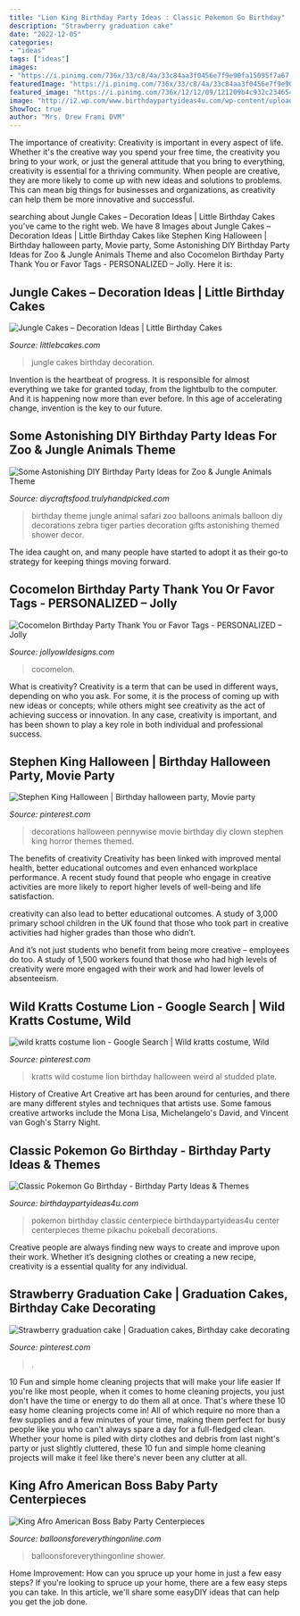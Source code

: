 ```yaml
---
title: "Lion King Birthday Party Ideas : Classic Pokemon Go Birthday"
description: "Strawberry graduation cake"
date: "2022-12-05"
categories:
- "ideas"
tags: ["ideas"]
images:
- "https://i.pinimg.com/736x/33/c8/4a/33c84aa3f0456e7f9e90fa15095f7a67.jpg"
featuredImage: "https://i.pinimg.com/736x/33/c8/4a/33c84aa3f0456e7f9e90fa15095f7a67.jpg"
featured_image: "https://i.pinimg.com/736x/12/12/09/121209b4c932c2346546a9a44f1f8f84---april-wild-kratts.jpg"
image: "http://i2.wp.com/www.birthdaypartyideas4u.com/wp-content/uploads/2017/06/Classic-Pokemon-Go-Birthday-Pokeball-Centerpiece-600x800.jpg?resize=570%2C760"
ShowToc: true
author: "Mrs. Drew Frami DVM"
---
```



The importance of creativity:
Creativity is important in every aspect of life. Whether it's the creative way you spend your free time, the creativity you bring to your work, or just the general attitude that you bring to everything, creativity is essential for a thriving community. When people are creative, they are more likely to come up with new ideas and solutions to problems. This can mean big things for businesses and organizations, as creativity can help them be more innovative and successful.

	

		
searching about Jungle Cakes – Decoration Ideas | Little Birthday Cakes you've came to the right web. We have 8 Images about Jungle Cakes – Decoration Ideas | Little Birthday Cakes like Stephen King Halloween | Birthday halloween party, Movie party, Some Astonishing DIY Birthday Party Ideas for Zoo &amp; Jungle Animals Theme and also Cocomelon Birthday Party Thank You or Favor Tags - PERSONALIZED – Jolly. Here it is:
		
    
## Jungle Cakes – Decoration Ideas | Little Birthday Cakes

<img loading=lazy src="http://www.littlebcakes.com/wp-content/uploads/2014/01/Jungle-Birthday-Cakes.jpg" onerror="this.onerror=null;this.src='https://tse3.mm.bing.net/th?id=OIP.fg4Lqna3SZXRuRJgGUzAqAHaJ4&amp;pid=15.1';" alt="Jungle Cakes – Decoration Ideas | Little Birthday Cakes">

_Source: littlebcakes.com_

>jungle cakes birthday decoration. 

	

Invention is the heartbeat of progress. It is responsible for almost everything we take for granted today, from the lightbulb to the computer. And it is happening now more than ever before. In this age of accelerating change, invention is the key to our future.

    
## Some Astonishing DIY Birthday Party Ideas For Zoo &amp; Jungle Animals Theme

<img loading=lazy src="https://diycraftsfood.trulyhandpicked.com/wp-content/uploads/2016/06/Animal-birthday-party_as.jpg" onerror="this.onerror=null;this.src='https://tse2.mm.bing.net/th?id=OIP.83o7nacrJk7rH5246fQUTgHaJ3&amp;pid=15.1';" alt="Some Astonishing DIY Birthday Party Ideas for Zoo &amp; Jungle Animals Theme">

_Source: diycraftsfood.trulyhandpicked.com_

>birthday theme jungle animal safari zoo balloons animals balloon diy decorations zebra tiger parties decoration gifts astonishing themed shower decor. 

	

The idea caught on, and many people have started to adopt it as their go-to strategy for keeping things moving forward.

    
## Cocomelon Birthday Party Thank You Or Favor Tags - PERSONALIZED – Jolly

<img loading=lazy src="http://cdn.shopify.com/s/files/1/0267/5094/3307/products/COCOMELONDigitalBirthdayPartyPrintableFavorandThankYouTag_1200x1200.jpg?v=1602824964" onerror="this.onerror=null;this.src='https://tse2.mm.bing.net/th?id=OIP.ytc_QNkSZ-zqTAZm2asRwAHaKl&amp;pid=15.1';" alt="Cocomelon Birthday Party Thank You or Favor Tags - PERSONALIZED – Jolly">

_Source: jollyowldesigns.com_

>cocomelon. 

	

What is creativity?
Creativity is a term that can be used in different ways, depending on who you ask. For some, it is the process of coming up with new ideas or concepts; while others might see creativity as the act of achieving success or innovation. In any case, creativity is important, and has been shown to play a key role in both individual and professional success.

    
## Stephen King Halloween | Birthday Halloween Party, Movie Party

<img loading=lazy src="https://i.pinimg.com/736x/ca/c4/25/cac42553e5076c0da255646718febfdb.jpg" onerror="this.onerror=null;this.src='https://tse3.mm.bing.net/th?id=OIP.MIM80GFz3I9tplxPhvZwDAHaLG&amp;pid=15.1';" alt="Stephen King Halloween | Birthday halloween party, Movie party">

_Source: pinterest.com_

>decorations halloween pennywise movie birthday diy clown stephen king horror themes themed. 

	

The benefits of creativity
Creativity has been linked with improved mental health, better educational outcomes and even enhanced workplace performance.
A recent study found that people who engage in creative activities are more likely to report higher levels of well-being and life satisfaction.

 creativity can also lead to better educational outcomes. A study of 3,000 primary school children in the UK found that those who took part in creative activities had higher grades than those who didn’t.

And it’s not just students who benefit from being more creative – employees do too. A study of 1,500 workers found that those who had high levels of creativity were more engaged with their work and had lower levels of absenteeism.

    
## Wild Kratts Costume Lion - Google Search | Wild Kratts Costume, Wild

<img loading=lazy src="https://i.pinimg.com/736x/12/12/09/121209b4c932c2346546a9a44f1f8f84---april-wild-kratts.jpg" onerror="this.onerror=null;this.src='https://tse4.mm.bing.net/th?id=OIP.02DHcuc8F3jnPJC6NmQ_uwHaJ3&amp;pid=15.1';" alt="wild kratts costume lion - Google Search | Wild kratts costume, Wild">

_Source: pinterest.com_

>kratts wild costume lion birthday halloween weird al studded plate. 

	

History of Creative Art
Creative art has been around for centuries, and there are many different styles and techniques that artists use. Some famous creative artworks include the Mona Lisa, Michelangelo's David, and Vincent van Gogh's Starry Night.

    
## Classic Pokemon Go Birthday - Birthday Party Ideas &amp; Themes

<img loading=lazy src="http://i2.wp.com/www.birthdaypartyideas4u.com/wp-content/uploads/2017/06/Classic-Pokemon-Go-Birthday-Pokeball-Centerpiece-600x800.jpg?resize=570%2C760" onerror="this.onerror=null;this.src='https://tse1.mm.bing.net/th?id=OIP.JonXDWFNy37XqMm8UJP5HgHaJ4&amp;pid=15.1';" alt="Classic Pokemon Go Birthday - Birthday Party Ideas &amp; Themes">

_Source: birthdaypartyideas4u.com_

>pokemon birthday classic centerpiece birthdaypartyideas4u center centerpieces theme pikachu pokeball decorations. 

	

Creative people are always finding new ways to create and improve upon their work. Whether it’s designing clothes or creating a new recipe, creativity is a essential quality for any individual.

    
## Strawberry Graduation Cake | Graduation Cakes, Birthday Cake Decorating

<img loading=lazy src="https://i.pinimg.com/736x/33/c8/4a/33c84aa3f0456e7f9e90fa15095f7a67.jpg" onerror="this.onerror=null;this.src='https://tse2.mm.bing.net/th?id=OIP.EO7IybXkVoDnsDWbLEBY7gHaKH&amp;pid=15.1';" alt="Strawberry graduation cake | Graduation cakes, Birthday cake decorating">

_Source: pinterest.com_

>. 

	

10 Fun and simple home cleaning projects that will make your life easier
If you're like most people, when it comes to home cleaning projects, you just don't have the time or energy to do them all at once. That's where these 10 easy home cleaning projects come in! All of which require no more than a few supplies and a few minutes of your time, making them perfect for busy people like you who can't always spare a day for a full-fledged clean. Whether your home is piled with dirty clothes and debris from last night's party or just slightly cluttered, these 10 fun and simple home cleaning projects will make it feel like there's never been any clutter at all.

    
## King Afro American Boss Baby Party Centerpieces

<img loading=lazy src="https://cdn.shopify.com/s/files/1/0065/1437/6802/products/Centerpieces_35_1200x1200.jpg?v=1576898193" onerror="this.onerror=null;this.src='https://tse3.mm.bing.net/th?id=OIP.OWqjaF6_g-vngrH7wIzoDwHaFj&amp;pid=15.1';" alt="King Afro American Boss Baby Party Centerpieces">

_Source: balloonsforeverythingonline.com_

>balloonsforeverythingonline shower. 

	

Home Improvement: How can you spruce up your home in just a few easy steps?
If you're looking to spruce up your home, there are a few easy steps you can take. In this article, we'll share some easyDIY ideas that can help you get the job done.

